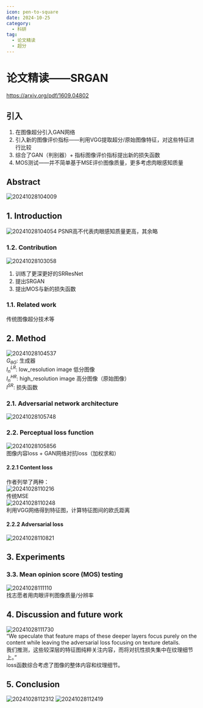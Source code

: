 ```yaml
---
icon: pen-to-square
date: 2024-10-25
category:
  - 科研
tag:
  - 论文精读
  - 超分
---
```


# 论文精读——SRGAN
https://arxiv.org/pdf/1609.04802
## 引入
1. 在图像超分引入GAN网络
2. 引入新的图像评价指标——利用VGG提取超分/原始图像特征，对这些特征进行比较
3. 综合了GAN（判别器）+ 指标图像评价指标提出新的损失函数
4. MOS测试——并不简单基于MSE评价图像质量，更多考虑肉眼感知质量

## Abstract
![20241028104009](https://qby-1330074694.cos.ap-nanjing.myqcloud.com/images/20241028104009.png)
## 1. Introduction
![20241028104054](https://qby-1330074694.cos.ap-nanjing.myqcloud.com/images/20241028104054.png)
PSNR高不代表肉眼感知质量更高，其余略
### 1.2. Contribution
![20241028103058](https://qby-1330074694.cos.ap-nanjing.myqcloud.com/images/20241028103058.png)
1. 训练了更深更好的SRResNet
2. 提出SRGAN
3. 提出MOS与新的损失函数
### 1.1. Related work
传统图像超分技术等
## 2. Method
![20241028104537](https://qby-1330074694.cos.ap-nanjing.myqcloud.com/images/20241028104537.png)  
$G_{θG}$: 生成器  
$I_n^{LR}$: low_resolution image 低分图像  
$I_n^{HR}$: high_resolution image 高分图像（原始图像）  
$l^{SR}$: 损失函数
### 2.1. Adversarial network architecture
![20241028105748](https://qby-1330074694.cos.ap-nanjing.myqcloud.com/images/20241028105748.png)
### 2.2. Perceptual loss function
![20241028105856](https://qby-1330074694.cos.ap-nanjing.myqcloud.com/images/20241028105856.png)  
图像内容loss + GAN网络对抗loss（加权求和）  
#### 2.2.1 Content loss
作者列举了两种：  
![20241028110216](https://qby-1330074694.cos.ap-nanjing.myqcloud.com/images/20241028110216.png)  
传统MSE  
![20241028110248](https://qby-1330074694.cos.ap-nanjing.myqcloud.com/images/20241028110248.png)  
利用VGG网络得到特征图，计算特征图间的欧氏距离  
#### 2.2.2 Adversarial loss
![20241028110821](https://qby-1330074694.cos.ap-nanjing.myqcloud.com/images/20241028110821.png)
## 3. Experiments
### 3.3. Mean opinion score (MOS) testing
![20241028111110](https://qby-1330074694.cos.ap-nanjing.myqcloud.com/images/20241028111110.png)  
找志愿者用肉眼评判图像质量/分辨率  
## 4. Discussion and future work
![20241028111730](https://qby-1330074694.cos.ap-nanjing.myqcloud.com/images/20241028111730.png)  
“We speculate that feature maps of these deeper layers focus purely on the content while leaving the adversarial loss focusing on texture details.  
我们推测，这些较深层的特征图纯粹关注内容，而将对抗性损失集中在纹理细节上。”  
loss函数综合考虑了图像的整体内容和纹理细节。
## 5. Conclusion
![20241028112312](https://qby-1330074694.cos.ap-nanjing.myqcloud.com/images/20241028112312.png)
![20241028112419](https://qby-1330074694.cos.ap-nanjing.myqcloud.com/images/20241028112419.png)